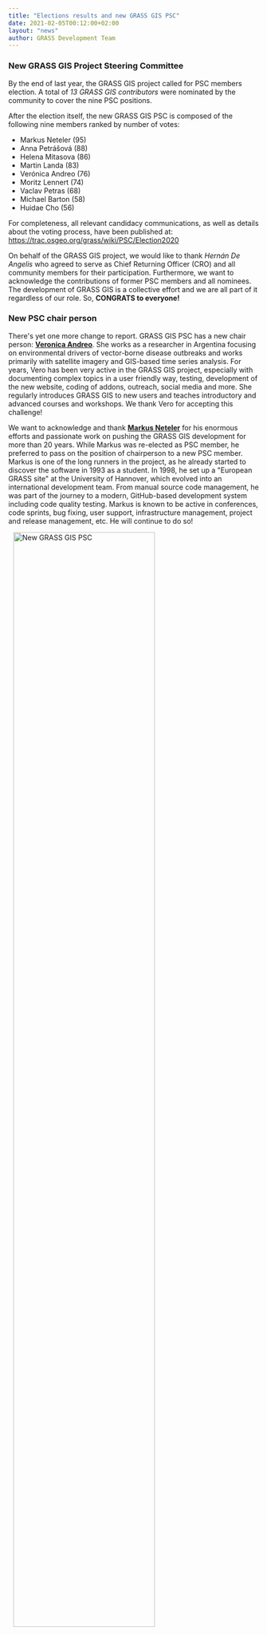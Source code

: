 ```yaml
---
title: "Elections results and new GRASS GIS PSC"
date: 2021-02-05T00:12:00+02:00
layout: "news"
author: GRASS Development Team
---
```


### New GRASS GIS Project Steering Committee

By the end of last year, the GRASS GIS project called for PSC
members election. A total of *13 GRASS GIS contributors* were 
nominated by the community to cover the nine PSC positions.

After the election itself, the new GRASS GIS PSC is composed 
of the following nine members ranked by number of votes:

* Markus Neteler    (95)
* Anna Petrášová     (88)
* Helena Mitasova    (86)
* Martin Landa          (83)
* Verónica Andreo       (76)
* Moritz Lennert        (74)
* Vaclav Petras         (68)
* Michael Barton        (58)
* Huidae Cho            (56)

For completeness, all relevant candidacy communications, 
as well as details about the voting process, have been published at: 
https://trac.osgeo.org/grass/wiki/PSC/Election2020
 
On behalf of the GRASS GIS project, we would like to thank
*Hernán De Angelis* who agreed to serve as Chief Returning
Officer (CRO) and all community members for their participation.
Furthermore, we want to acknowledge the contributions of former
PSC members and all nominees. The development of GRASS GIS is a
collective effort and we are all part of it regardless of our
role. So, **CONGRATS to everyone!**

### New PSC chair person 

There's yet one more change to report. GRASS GIS PSC has a new 
chair person: [**Veronica Andreo**](https://veroandreo.gitlab.io/).
She works as a researcher in Argentina focusing on environmental
drivers of vector-borne disease outbreaks and works primarily with
satellite imagery and GIS-based time series analysis. For years, Vero
has been very active in the GRASS GIS project, especially with documenting 
complex topics in a user friendly way, testing, development of the
new website, coding of addons, outreach, social media and more. 
She regularly introduces GRASS GIS to new users and teaches introductory 
and advanced courses and workshops. We thank Vero for accepting this
challenge!

We want to acknowledge and thank [**Markus Neteler**](https://www.mundialis.de/neteler/)
for his enormous efforts and passionate work on pushing the GRASS GIS 
development for more than 20 years. While Markus was re-elected as PSC 
member, he preferred to pass on the position of chairperson to a new 
PSC member. Markus is one of the long runners in the project, as he 
already started to discover the software in 1993 as a student. In 1998, 
he set up a "European GRASS site" at the University of Hannover, which 
evolved into an international development team. From manual source code 
management, he was part of the journey to a modern, GitHub-based 
development system including code quality testing. Markus is known to 
be active in conferences, code sprints, bug fixing, user support, 
infrastructure management, project and release management, etc. He will 
continue to do so!

<a href="/images/news/2021_02_03_new_psc_meeting.png">
  <img src="/images/news/2021_02_03_new_psc_meeting.png" alt="New GRASS GIS PSC" title="New GRASS GIS PSC"
   width="75%" style="float:center;padding-left:10px;padding-right:10px">
</a>

*The GRASS Development Team, Feb 2021*